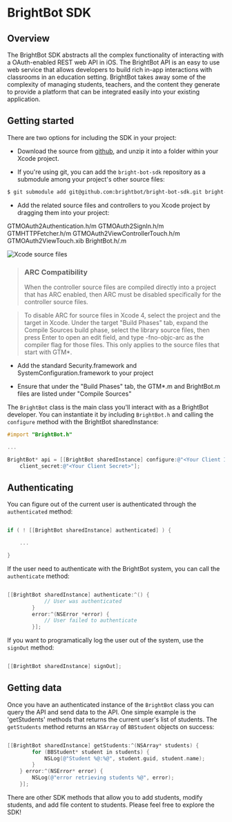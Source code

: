 # BrightBot SDK

## Overview

The BrightBot SDK abstracts all the complex functionality of interacting with a OAuth-enabled REST web API in iOS. The BrightBot API is an easy to use web service that allows developers to build rich in-app interactions with classrooms in an education setting. BrightBot takes away some of the complexity of managing students, teachers, and the content they generate to provide a platform that can be integrated easily into your existing application. 

## Getting started

There are two options for including the SDK in your project:

* Download the source from [github](https://github.com/brightbot/bright-bot-sdk), and unzip it into a folder within your Xcode project.

* If you're using git, you can add the `bright-bot-sdk` repository as a submodule among your project's other source files:

```bash
$ git submodule add git@github.com:brightbot/bright-bot-sdk.git bright-bot-sdk
```
* Add the related source files and controllers to you Xcode project by dragging them into your project:

GTMOAuth2Authentication.h/m
GTMOAuth2SignIn.h/m
GTMHTTPFetcher.h/m
GTMOAuth2ViewControllerTouch.h/m
GTMOAuth2ViewTouch.xib
BrightBot.h/.m

![Xcode source files](http://cl.ly/image/243S0U0E2G3e/Screen%20Shot%202013-08-21%20at%2012.41.16%20PM.png "Source Files")

> ### ARC Compatibility
> When the controller source files are compiled directly into a project that has ARC enabled, then ARC must be disabled specifically for the controller source files.

> To disable ARC for source files in Xcode 4, select the project and the target in Xcode. Under the target "Build Phases" tab, expand the Compile Sources build phase, select the library source files, then press Enter to open an edit field, and type -fno-objc-arc as the compiler flag for those files. This only applies to the source files that start with GTM*.

* Add the standard Security.framework and SystemConfiguration.framework to your project

* Ensure that under the "Build Phases" tab, the GTM*.m and BrightBot.m files are listed under "Compile Sources"

The `BrightBot` class is the main class you'll interact with as a BrightBot developer. 
You can instantiate it by including `BrightBot.h` and calling the `configure` method with the BrightBot sharedInstance:

```objective-c
#import "BrightBot.h"

...

BrightBot* api = [[BrightBot sharedInstance] configure:@"<Your Client ID>" 
	client_secret:@"<Your Client Secret>"];
```

## Authenticating

You can figure out of the current user is authenticated through the `authenticated` method:

```objective-c

if ( ! [[BrightBot sharedInstance] authenticated] ) {

	...

}

```

If the user need to authenticate with the BrightBot system, you can call the `authenticate` method:

```objective-c

[[BrightBot sharedInstance] authenticate:^() {
			// User was authenticated
        }
     	error:^(NSError *error) {
			// User failed to authenticate
		}];

```

If you want to programatically log the user out of the system, use the `signOut` method:

```objective-c

[[BrightBot sharedInstance] signOut];

```

## Getting data

Once you have an authenticated instance of the `BrightBot` class you can query the API and send data to the API. One simple example is the 'getStudents' methods that returns the current user's list of students. The `getStudents` method returns an `NSArray` of `BBStudent` objects on success:

```objective-c

[[BrightBot sharedInstance] getStudents:^(NSArray* students) {
        for (BBStudent* student in students) {
            NSLog(@"Student %@:%@", student.guid, student.name);
        }
    } error:^(NSError* error) {
        NSLog(@"error retrieving students %@", error);
    }];

```

There are other SDK methods that allow you to add students, modify students, and add file content to students. Please feel free to explore the SDK!
